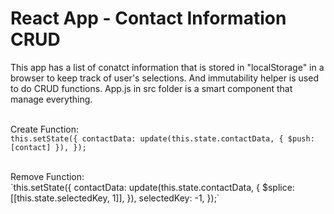 # React App - Contact Information CRUD
 
 This app has a list of conatct information that is stored in "localStorage" in a browser to keep track of user's selections. 
And immutability helper is used to do CRUD functions. App.js in src folder is a smart component that manage everything. 
<br /><br />

Create Function:<br />
`this.setState({
			contactData: update(this.state.contactData, { $push: [contact] }),
		});`
  
<br /> 
Remove Function:<br />
`this.setState({
			contactData: update(this.state.contactData, {
				$splice: [[this.state.selectedKey, 1]],
			}),
			selectedKey: -1,
		});`
